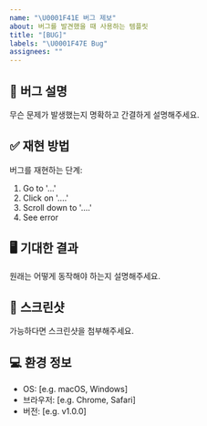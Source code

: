 ```yaml
---
name: "\U0001F41E 버그 제보"
about: 버그를 발견했을 때 사용하는 템플릿
title: "[BUG]"
labels: "\U0001F47E Bug"
assignees: ""
---
```


## 🐛 버그 설명

무슨 문제가 발생했는지 명확하고 간결하게 설명해주세요.

## ✅ 재현 방법

버그를 재현하는 단계:

1. Go to '...'
2. Click on '....'
3. Scroll down to '....'
4. See error

## 🖥️ 기대한 결과

원래는 어떻게 동작해야 하는지 설명해주세요.

## 📸 스크린샷

가능하다면 스크린샷을 첨부해주세요.

## 💻 환경 정보

- OS: [e.g. macOS, Windows]
- 브라우저: [e.g. Chrome, Safari]
- 버전: [e.g. v1.0.0]
